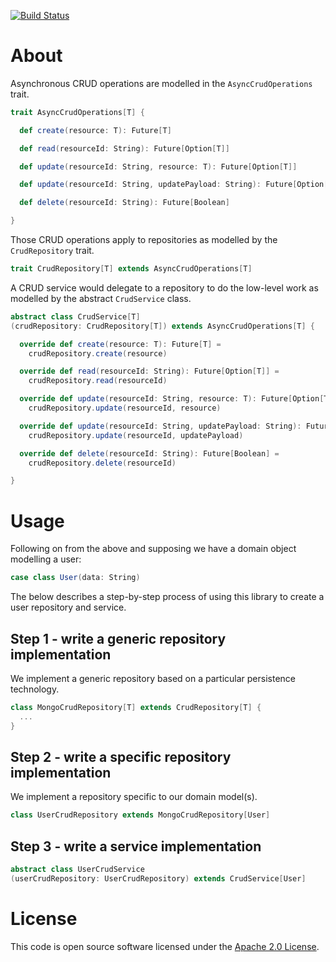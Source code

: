 [![Build Status](https://travis-ci.org/edinhodzic/shedin-crud-lib.svg?branch=master)](https://travis-ci.org/edinhodzic/shedin-crud-lib)

# About

Asynchronous CRUD operations are modelled in the `AsyncCrudOperations` trait.

```scala
trait AsyncCrudOperations[T] {

  def create(resource: T): Future[T]

  def read(resourceId: String): Future[Option[T]]

  def update(resourceId: String, resource: T): Future[Option[T]]

  def update(resourceId: String, updatePayload: String): Future[Option[AnyRef]]

  def delete(resourceId: String): Future[Boolean]

}
```

Those CRUD operations apply to repositories as modelled by the `CrudRepository` trait.

```scala
trait CrudRepository[T] extends AsyncCrudOperations[T]
```

A CRUD service would delegate to a repository to do the low-level work as modelled by the abstract `CrudService` class.

```scala
abstract class CrudService[T]
(crudRepository: CrudRepository[T]) extends AsyncCrudOperations[T] {

  override def create(resource: T): Future[T] =
    crudRepository.create(resource)

  override def read(resourceId: String): Future[Option[T]] =
    crudRepository.read(resourceId)

  override def update(resourceId: String, resource: T): Future[Option[T]] =
    crudRepository.update(resourceId, resource)

  override def update(resourceId: String, updatePayload: String): Future[Option[AnyRef]] =
    crudRepository.update(resourceId, updatePayload)

  override def delete(resourceId: String): Future[Boolean] =
    crudRepository.delete(resourceId)

}
```

# Usage

Following on from the above and supposing we have a domain object modelling a user:

```scala
case class User(data: String)
```

The below describes a step-by-step process of using this library to create a user repository and service.

## Step 1 - write a generic repository implementation

We implement a generic repository based on a particular persistence technology.

```scala
class MongoCrudRepository[T] extends CrudRepository[T] {
  ...  
}
```

## Step 2 - write a specific repository implementation

We implement a repository specific to our domain model(s).

```scala
class UserCrudRepository extends MongoCrudRepository[User]
```

## Step 3 - write a service implementation

```scala
abstract class UserCrudService
(userCrudRepository: UserCrudRepository) extends CrudService[User]
```

# License

This code is open source software licensed under the [Apache 2.0 License](http://www.apache.org/licenses/LICENSE-2.0.html).

